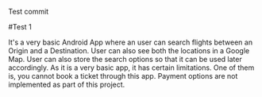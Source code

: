 
Test commit

#Test 1

It's a very basic Android App where an user can search flights between an Origin and a Destination. User can also see both the locations in a Google Map. User can also store the search options so that it can be used later accordingly. As it is a very basic app, it has certain limitations. One of them is, you cannot book a ticket through this app. Payment options are not implemented as part of this project.




